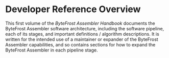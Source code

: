 #   Developer Reference Overview

This first volume of the *ByteFrost Assembler Handbook* documents the ByteFrost
Assembler software architecture, including the software pipeline, each of its
stages, and important definitions / algorithm descriptions. It is written for
the intended use of a maintainer or expander of the ByteFrost Assembler
capabilities, and so contains sections for how to expand the ByteFrost Assembler
in each pipeline stage.